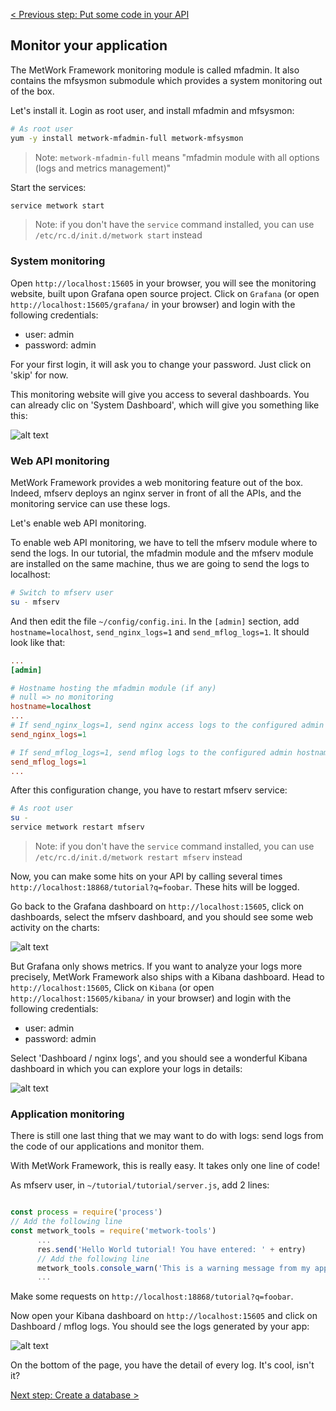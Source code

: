 [< Previous step: Put some code in your API](./3_second_api.md)

## Monitor your application

The MetWork Framework monitoring module is called mfadmin. It also contains the mfsysmon submodule which provides a system monitoring out of the box.

Let's install it. Login as root user, and install mfadmin and mfsysmon:

``` bash
# As root user
yum -y install metwork-mfadmin-full metwork-mfsysmon
```

> Note: `metwork-mfadmin-full` means "mfadmin module with all options (logs and metrics management)"

Start the services:

``` bash
service metwork start
```

> Note: if you don't have the `service` command installed, you can use `/etc/rc.d/init.d/metwork start` instead

### System monitoring

Open `http://localhost:15605` in your browser, you will see the monitoring website, built upon Grafana open source project.
Click on `Grafana` (or open `http://localhost:15605/grafana/` in your browser) and login with the following credentials:
* user: admin
* password: admin

For your first login, it will ask you to change your password. Just click on 'skip' for now.

This monitoring website will give you access to several dashboards. You can already clic on 'System Dashboard', which will give you something like this:

![alt text](./images/mfsysmon.png "mfadmin System Dashboard")

### Web API monitoring

MetWork Framework provides a web monitoring feature out of the box. Indeed, mfserv deploys an nginx server in front of all the APIs, and the monitoring service can use these logs.

Let's enable web API monitoring.

To enable web API monitoring, we have to tell the mfserv module where to send the logs. In our tutorial, the mfadmin module and the mfserv module are installed on the same machine, thus we are going to send the logs to localhost:

``` bash
# Switch to mfserv user
su - mfserv
```

And then edit the file `~/config/config.ini`. In the `[admin]` section, add `hostname=localhost`, `send_nginx_logs=1` and `send_mflog_logs=1`. It should look like that:

``` ini
...
[admin]

# Hostname hosting the mfadmin module (if any)
# null => no monitoring
hostname=localhost
...
# If send_nginx_logs=1, send nginx access logs to the configured admin hostname
send_nginx_logs=1

# If send_mflog_logs=1, send mflog logs to the configured admin hostname
send_mflog_logs=1
...
```

After this configuration change, you have to restart mfserv service:

``` bash
# As root user
su -
service metwork restart mfserv
```

> Note: if you don't have the `service` command installed, you can use `/etc/rc.d/init.d/metwork restart mfserv` instead

Now, you can make some hits on your API by calling several times `http://localhost:18868/tutorial?q=foobar`. These hits will be logged.

Go back to the Grafana dashboard on `http://localhost:15605`, click on dashboards, select the mfserv dashboard, and you should see some web activity on the charts:

![alt text](./images/mfadmin_mfserv_grafana.png "mfadmin mfserv Grafana Dashboard")

But Grafana only shows metrics. If you want to analyze your logs more precisely, MetWork Framework also ships with a Kibana dashboard.
Head to `http://localhost:15605`, Click on `Kibana` (or open `http://localhost:15605/kibana/` in your browser) and login with the following credentials:
* user: admin
* password: admin

Select 'Dashboard / nginx logs', and you should see a wonderful Kibana dashboard in which you can explore your logs in details:

![alt text](./images/mfadmin_mfserv_kibana.png "mfadmin mfserv Kibana Dashboard")

### Application monitoring

There is still one last thing that we may want to do with logs: send logs from the code of our applications and monitor them.

With MetWork Framework, this is really easy. It takes only one line of code!

As mfserv user, in `~/tutorial/tutorial/server.js`, add 2 lines:

``` js

const process = require('process')
// Add the following line
const metwork_tools = require('metwork-tools')
      ...
      res.send('Hello World tutorial! You have entered: ' + entry)
      // Add the following line
      metwork_tools.console_warn('This is a warning message from my app.')
      ...
```

Make some requests on `http://localhost:18868/tutorial?q=foobar`.

Now open your Kibana dashboard on `http://localhost:15605` and click on Dashboard / mflog logs. You should see the logs generated by your app:

![alt text](./images/mfadmin_mflog.png "mfadmin mflog Kibana Dashboard")

On the bottom of the page, you have the detail of every log. It's cool, isn't it?

[Next step: Create a database >](./5_database.md)
